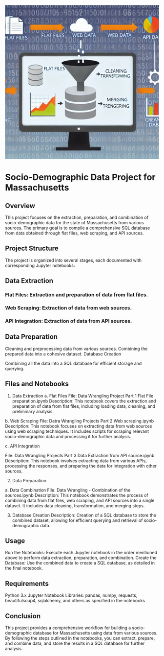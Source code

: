 ![Example of Analytics](images/example-image-wrangling.png)
# Socio-Demographic Data Project for Massachusetts
## Overview
This project focuses on the extraction, preparation, and combination of socio-demographic data for the state of Massachusetts from various sources. The primary goal is to compile a comprehensive SQL database from data obtained through flat files, web scraping, and API sources.

## Project Structure
The project is organized into several stages, each documented with corresponding Jupyter notebooks:

## Data Extraction

### Flat Files: Extraction and preparation of data from flat files.
### Web Scraping: Extraction of data from web sources.
### API Integration: Extraction of data from API sources.

 
## Data Preparation

Cleaning and preprocessing data from various sources.
Combining the prepared data into a cohesive dataset.
Database Creation

Combining all the data into a SQL database for efficient storage and querying.
## Files and Notebooks

1. Data Extraction
a. Flat Files
File: Data Wrangling Project Part 1 Flat File preparation.ipynb
Description: This notebook covers the extraction and preparation of data from flat files, including loading data, cleaning, and preliminary analysis.

b. Web Scraping
File: Datra Wrangling Projects Part 2 Web scraping.ipynb
Description: This notebook focuses on extracting data from web sources using web scraping techniques. It includes scripts for scraping relevant socio-demographic data and processing it for further analysis.

c. API Integration

File: Data Wrangling Projects Part 3 Data Extraction from API source.ipynb
Description: 
This notebook involves extracting data from various APIs, processing the responses, and preparing the data for integration with other sources.


2. Data Preparation

a. Data Combination
File: Data Wrangling - Combination of the sources.ipynb
Description: This notebook demonstrates the process of combining data from flat files, web scraping, and API sources into a single dataset. It includes data cleaning, transformation, and merging steps.

3. Database Creation
Description: Creation of a SQL database to store the combined dataset, allowing for efficient querying and retrieval of socio-demographic data.

## Usage

Run the Notebooks: Execute each Jupyter notebook in the order mentioned above to perform data extraction, preparation, and combination.
Create the Database: Use the combined data to create a SQL database, as detailed in the final notebook.

## Requirements
Python 3.x
Jupyter Notebook
Libraries: pandas, numpy, requests, beautifulsoup4, sqlalchemy, and others as specified in the notebooks

## Conclusion
This project provides a comprehensive workflow for building a socio-demographic database for Massachusetts using data from various sources. By following the steps outlined in the notebooks, you can extract, prepare, and combine data, and store the results in a SQL database for further analysis.
